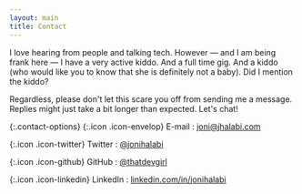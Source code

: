 ```yaml
---
layout: main
title: Contact
---
```


I love hearing from people and talking tech. However — and I am being frank here — I have a very active kiddo. And a full time gig. And a kiddo (who would like you to know that she is definitely not a baby). Did I mention the kiddo?

Regardless, please don't let this scare you off from sending me a message. Replies might just take a bit longer than expected. Let's chat!

{:.contact-options}
{:.icon .icon-envelop} <span class="sr-only">E-mail</span>
: [joni@jhalabi.com](mailto:joni@jhalabi.com)

{:.icon .icon-twitter} <span class="sr-only">Twitter</span>
: [@jonihalabi](https://twitter.com/jonihalabi)

{:.icon .icon-github} <span class="sr-only">GitHub</span>
: [@thatdevgirl](https://github.com/thatdevgirl)

{:.icon .icon-linkedin} <span class="sr-only">LinkedIn</span>
: [linkedin.com/in/jonihalabi](https://www.linkedin.com/in/jonihalabi/)
